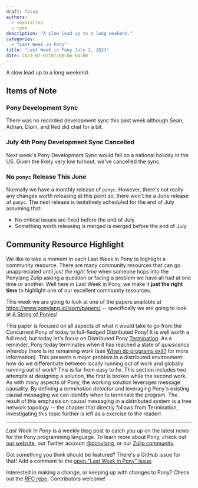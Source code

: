 ```yaml
---
draft: false
authors:
  - seantallen
  - ryan
description: "A slow lead up to a long weekend."
categories:
  - "Last Week in Pony"
title: "Last Week in Pony July 2, 2023"
date: 2023-07-02T07:00:06-04:00
---
```


A slow lead up to a long weekend.

<!-- more -->

## Items of Note

### Pony Development Sync

There was no recorded development sync this past week although Sean, Adrian, Dipin, and Red did chat for a bit.

### July 4th Pony Development Sync Cancelled

Next week's Pony Development Sync would fall on a national holiday in the US. Given the likely very low turnout, we've cancelled the sync.

### No `ponyc` Release This June

Normally we have a monthly release of `ponyc`. However, there's not really any changes worth releasing at this point so, there won't be a June release of `ponyc`. The next release is tentatively scheduled for the end of July assuming that:

- No critical issues are fixed before the end of July
- Something worth releasing is merged is merged before the end of July

## Community Resource Highlight

We like to take a moment in each Last Week in Pony to highlight a community resource. There are many community resources that can go unappreciated until _just the right time_ when someone hops into the Ponylang Zulip asking a question or facing a problem we have all had at one time or another. Well here in Last Week in Pony, we make it **just the right time** to highlight one of our excellent community resources.

This week we are going to look at one of the papers available at <https://www.ponylang.io/learn/papers/> -- specifically we are going to look at [A String of Ponies](https://www.ponylang.io/media/papers/a_string_of_ponies.pdf)!

This paper is focused on all aspects of what it would take to go from the Concurrent Pony of today to full-fledged Distributed Pony! It is well worth a full read, but today let's focus on Distributed Pony [Termination](https://www.ponylang.io/media/papers/a_string_of_ponies.pdf#section.3.8). As a reminder, Pony today terminates when it has reached a state of _quiescence_ whereby there is no remaining work (see [When do programs exit?](https://www.ponylang.io/faq/runtime/#program-exit) for more information). This presents a major problem in a distributed environment: how do we differentiate between locally running out of work and globally running out of work? This is far from easy to fix. This section includes two attempts at designing a solution, the first is broken while the second work. As with many aspects of Pony, the working solution leverages message causality. By defining a _termination detector_ and leveraging Pony's existing causal messaging we can identify when to terminate the program. The result of this emphasis on causal messaging in a distributed system is a tree network topology -- the chapter that directly follows from Termination, investigating this topic further is left as a exercise to the reader!

---

_Last Week In Pony_ is a weekly blog post to catch you up on the latest news for the Pony programming language. To learn more about Pony, check out [our website](https://ponylang.io), our Twitter account [@ponylang](https://twitter.com/ponylang), or our [Zulip community](https://ponylang.zulipchat.com).

Got something you think should be featured? There's a GitHub issue for that! Add a comment to the [open "Last Week in Pony" issue](https://github.com/ponylang/ponylang.github.io/issues?q=is%3Aissue+is%3Aopen+label%3Alast-week-in-pony).

Interested in making a change, or keeping up with changes to Pony? Check out the [RFC repo](https://github.com/ponylang/rfcs). Contributors welcome!
